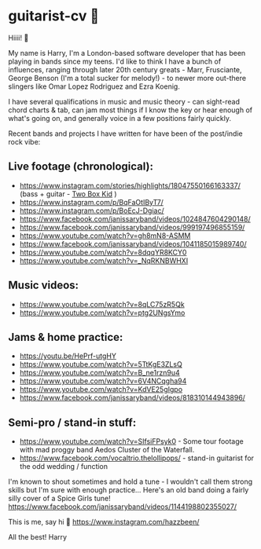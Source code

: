 # guitarist-cv 🎸

Hiiii! 👋

My name is Harry, I'm a London-based software developer that has been playing in bands since my teens. 
I'd like to think I have a bunch of influences, ranging through later 20th century greats - Marr, Frusciante, George Benson (I'm a total sucker for melody!) - to newer more out-there slingers like Omar Lopez Rodriguez and Ezra Koenig.

I have several qualifications in music and music theory - can sight-read chord charts & tab, can jam most things if I know the key or hear enough of what's going on, and generally voice in a few positions fairly quickly.

Recent bands and projects I have written for have been of the post/indie rock vibe:

## Live footage (chronological):

* https://www.instagram.com/stories/highlights/18047550166163337/ (bass + guitar - [Two Box Kid](https://www.instagram.com/twoboxkid/) )
* https://www.instagram.com/p/BqFaOtIByT7/
* https://www.instagram.com/p/BoEcJ-Dgiac/
* https://www.facebook.com/janissaryband/videos/1024847604290148/
* https://www.facebook.com/janissaryband/videos/999197496855159/
* https://www.youtube.com/watch?v=gh8mN8-ASMM
* https://www.facebook.com/janissaryband/videos/1041185015989740/
* https://www.youtube.com/watch?v=8dqqYR8KCY0
* https://www.youtube.com/watch?v=_NqRKNBWHXI

## Music videos:
* https://www.youtube.com/watch?v=8qLC75zR5Qk
* https://www.youtube.com/watch?v=ptg2UNgsYmo

## Jams & home practice:
* https://youtu.be/HePrf-utgHY
* https://www.youtube.com/watch?v=5TtKgE3ZLsQ
* https://www.youtube.com/watch?v=B_ne1rzn9u4
* https://www.youtube.com/watch?v=6V4NCqgha94
* https://www.youtube.com/watch?v=KdVE25gIgpo
* https://www.facebook.com/janissaryband/videos/818310144943896/

## Semi-pro / stand-in stuff:
* https://www.youtube.com/watch?v=SIfsiFPsyk0 - Some tour footage with mad proggy band Aedos Cluster of the Waterfall.
* https://www.facebook.com/vocaltrio.thelollipops/ - stand-in guitarist for the odd wedding / function

I'm known to shout sometimes and hold a tune - I wouldn't call them strong skills but I'm sure with enough practice... Here's an old band doing a fairly silly cover of a Spice Girls tune!
https://www.facebook.com/janissaryband/videos/1144198802355027/



This is me, say hi 👋 
https://www.instagram.com/hazzbeen/ 

All the best! 
Harry
